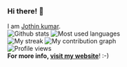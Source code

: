 
### Hi there! 👋
I am [Jothin kumar](https://jothin.tech).  
![Github stats](https://github-readme-stats.vercel.app/api?username=Jothin-kumar&count_private=true&show_icons=true&theme=radical)
![Most used languages](https://github-readme-stats.vercel.app/api/top-langs/?username=Jothin-kumar&theme=radical)  
![My streak](https://github-readme-streak-stats.herokuapp.com/?user=Jothin-kumar&theme=dark)
![![My contribution graph](https://activity-graph.herokuapp.com/graph?username=Jothin-kumar&theme=react-dark)](https://jothin-github-activity-graph.herokuapp.com/graph?username=Jothin-kumar&theme=react-dark)  
![Profile views](https://visitor-badge.glitch.me/badge?page_id=Jothin-kumar.Jothin-kumar)  
**For more info, [visit my website](https://jothin.tech)**! :-)
